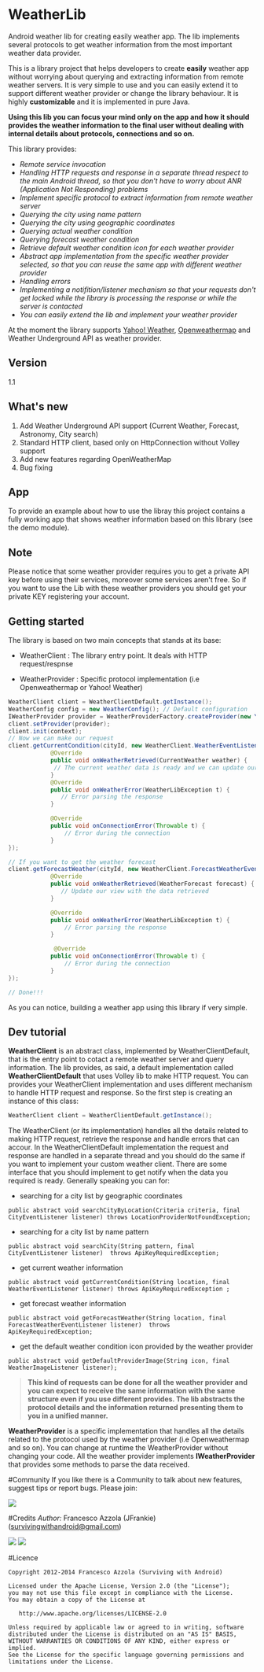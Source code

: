 WeatherLib
==========

Android weather lib for creating easily weather app. The lib implements several protocols to get weather information from the most important weather data provider.


This is a library project that helps developers to create **easily** weather app without worrying about querying and extracting information from remote weather servers.
It is very simple to use and you can easily extend it to support different weather provider or change the library behaviour. It is highly **customizable** and it is implemented in pure Java.

**Using this lib you can focus your mind only on the app and how it should provides the weather information to the final user without dealing with internal details about protocols, connections and so on.**

This library provides:

* *Remote service invocation*
* *Handling HTTP requests and response in a separate thread respect to the main Android thread, so that you don't have to worry about ANR (Application Not Responding) problems* 
* *Implement specific protocol to extract information from remote weather server*
* *Querying the city using name pattern*
* *Querying the city using geographic coordinates*
* *Querying actual weather condition*
* *Querying forecast weather condition*
* *Retrieve default weather condition icon for each weather provider*
* *Abstract app implementation from the specific weather provider selected, so that you can reuse the same app with different weather provider*
* *Handling errors*
* *Implementing a notifition/listener mechanism so that your requests don't get locked while the library is processing the response or while the server is contacted*
* *You can easily extend the lib and implement your weather provider*


At the moment the library supports [Yahoo! Weather], [Openweathermap]  and Weather Underground API as weather provider. 

## Version
1.1

## What's new
1. Add Weather Underground API support (Current Weather, Forecast, Astronomy, City search)
2. Standard HTTP client, based only on HttpConnection without Volley support
3. Add new features regarding OpenWeatherMap
4. Bug fixing

## App
To provide an example about how to use the libray this project contains a fully working app that shows weather information based on this library (see the demo module).

## Note
Please notice that some weather provider requires you to get a private API key before using their services, moreover some services aren't free. So if you want to use the Lib with these weather providers you should get your private KEY registering your account.


## Getting started
The library is based on two main concepts that stands at its base:
* WeatherClient  : The library entry point. It deals with HTTP request/respnse

* WeatherProvider : Specific protocol implementation (i.e Openweathermap or Yahoo! Weather)

``` java
WeatherClient client = WeatherClientDefault.getInstance();
WeatherConfig config = new WeatherConfig(); // Default configuration
IWeatherProvider provider = WeatherProviderFactory.createProvider(new YahooProviderType(), config);
client.setProvider(provider);
client.init(context);
// Now we can make our request
client.getCurrentCondition(cityId, new WeatherClient.WeatherEventListener() {
            @Override
            public void onWeatherRetrieved(CurrentWeather weather) {
             // The current weather data is ready and we can update our view
            }
            @Override
            public void onWeatherError(WeatherLibException t) {
               // Error parsing the response
            }

            @Override
            public void onConnectionError(Throwable t) {
                // Error during the connection
            }
});

// If you want to get the weather forecast
client.getForecastWeather(cityId, new WeatherClient.ForecastWeatherEventListener() {
            @Override
            public void onWeatherRetrieved(WeatherForecast forecast) {
               // Update our view with the data retrieved
            }

            @Override
            public void onWeatherError(WeatherLibException t) {
                // Error parsing the response
            }

             @Override
            public void onConnectionError(Throwable t) {
                // Error during the connection
            }
});

// Done!!!
```

As you can notice, building a weather app using this library if very simple.

## Dev tutorial
**WeatherClient** is an abstract class, implemented by WeatherClientDefault, that is the entry point to cotact a remote weather server and query information. The lib provides, as said, a default implementation called **WeatherClientDefault** that uses Volley lib to make HTTP request. You can provides your WeatherClient implementation and uses different mechanism to handle HTTP request and response. So the first step is creating an instance of this class:

``` java
WeatherClient client = WeatherClientDefault.getInstance();
```

The WeatherClient (or its implementation) handles all the details related to making HTTP request, retrieve the response and handle errors that can accour. In the WeatherClientDefault implementation the request and response are handled in a separate thread and you should do the same if you want to implement your custom weather client. There are some interface that you should implement to get notify when the data you required is ready. Generally speaking you can for:

* searching for a city list by geographic coordinates
``` 
public abstract void searchCityByLocation(Criteria criteria, final CityEventListener listener) throws LocationProviderNotFoundException;
``` 
* searching for a city list by name pattern
```
public abstract void searchCity(String pattern, final CityEventListener listener)  throws ApiKeyRequiredException;
```
* get current weather information
```
public abstract void getCurrentCondition(String location, final WeatherEventListener listener) throws ApiKeyRequiredException ;
```
* get forecast weather information
```
public abstract void getForecastWeather(String location, final ForecastWeatherEventListener listener)  throws ApiKeyRequiredException;
```

* get the default weather condition icon provided by the weather provider
```
public abstract void getDefaultProviderImage(String icon, final WeatherImageListener listener);
```

>**This kind of requests can be done for all the weather provider and you can expect to receive the same information with the same structure even if you use different provides. The lib abstracts the protocol details and the information returned presenting them to you in a unified manner.**

**WeatherProvider** is a specific implementation that handles all the details related to the protocol used by the weather provider (i.e Openweathermap and so on). You can change at runtime the WeatherProvider without changing your code. All the weather provider implements **IWeatherProvider** that provides some methods to parse the data received.

#Community
If you like there is a Community to talk about new features, suggest tips or report bugs. Please join:

[![](http://4.bp.blogspot.com/-Bfh2unbdc84/UcGqVJKdMwI/AAAAAAAAAOc/W4kGiTU-fYk/s1600/google_plus_58.png)](https://plus.google.com/communities/117946761543584564970)

#Credits 
*Author:* Francesco Azzola (JFrankie) ([survivingwithandroid@gmail.com](mailto:survivingwithandroid@gmail.com))

[![](http://4.bp.blogspot.com/-Bfh2unbdc84/UcGqVJKdMwI/AAAAAAAAAOc/W4kGiTU-fYk/s1600/google_plus_58.png)](http://www.google.com/+FrancescoAzzola)  [![](http://3.bp.blogspot.com/-_JSQStno9N8/UcGWEW7V9AI/AAAAAAAAAOM/_qFVUjIaySg/s1600/linkedin.png)](http://it.linkedin.com/in/francescoazzola)

#Licence
```
Copyright 2012-2014 Francesco Azzola (Surviving with Android)

Licensed under the Apache License, Version 2.0 (the "License");
you may not use this file except in compliance with the License.
You may obtain a copy of the License at

   http://www.apache.org/licenses/LICENSE-2.0

Unless required by applicable law or agreed to in writing, software
distributed under the License is distributed on an "AS IS" BASIS,
WITHOUT WARRANTIES OR CONDITIONS OF ANY KIND, either express or implied.
See the License for the specific language governing permissions and
limitations under the License.
```

[Yahoo! Weather]:http://developer.yahoo.com/weather/
[Openweathermap]:http://openweathermap.org/


    
